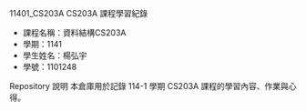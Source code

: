 11401_CS203A
CS203A 課程學習紀錄
- 課程名稱：資料結構CS203A 
- 學期：1141
- 學生姓名：楊弘宇
- 學號：1101248

Repository 說明
本倉庫用於記錄 114-1 學期 CS203A 課程的學習內容、作業與心得。
